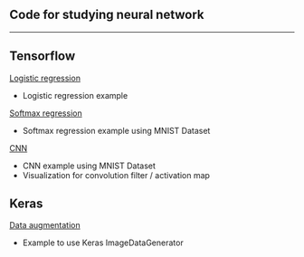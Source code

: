 ## Code for studying neural network

---
## Tensorflow
[Logistic regression](https://github.com/wayne0git/nn/blob/master/tensorflow_logistic_regression.ipynb)
- Logistic regression example

[Softmax regression](https://github.com/wayne0git/nn/blob/master/tensorflow_softmax_regression_mnist.ipynb)
- Softmax regression example using MNIST Dataset

[CNN](https://github.com/wayne0git/nn/blob/master/tensorflow_cnn_mnist.ipynb)
- CNN example using MNIST Dataset
- Visualization for convolution filter / activation map

## Keras
[Data augmentation](https://github.com/wayne0git/nn/blob/master/keras_augmentation_check.ipynb)
- Example to use Keras ImageDataGenerator
